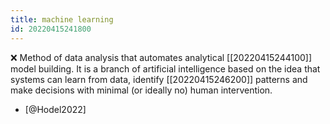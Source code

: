 ```yaml
---
title: machine learning
id: 20220415241800
---
```


❌ Method of data analysis that automates analytical [[20220415244100]] model building. It is a branch of artificial intelligence based on the idea that systems can learn from data, identify [[20220415246200]] patterns and make decisions with minimal (or ideally no) human intervention.

- [@Hodel2022]
